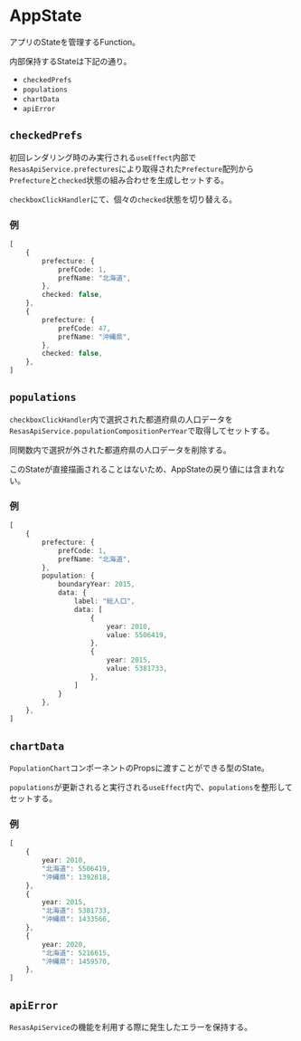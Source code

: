 # AppState

アプリのStateを管理するFunction。

内部保持するStateは下記の通り。

- `checkedPrefs`
- `populations`
- `chartData`
- `apiError`

## `checkedPrefs`

初回レンダリング時のみ実行される`useEffect`内部で`ResasApiService.prefectures`により取得された`Prefecture`配列から`Prefecture`と`checked`状態の組み合わせを生成しセットする。

`checkboxClickHandler`にて、個々の`checked`状態を切り替える。

### 例
```ts
[
    {
        prefecture: {
            prefCode: 1,
            prefName: "北海道",
        },
        checked: false,
    },
    {
        prefecture: {
            prefCode: 47,
            prefName: "沖縄県",
        },
        checked: false,
    },
]
```

## `populations`

`checkboxClickHandler`内で選択された都道府県の人口データを`ResasApiService.populationCompositionPerYear`で取得してセットする。

同関数内で選択が外された都道府県の人口データを削除する。

このStateが直接描画されることはないため、AppStateの戻り値には含まれない。

### 例
```ts
[
    {
        prefecture: {
            prefCode: 1,
            prefName: "北海道",
        },
        population: {
            boundaryYear: 2015,
            data: {
                label: "総人口",
                data: [
                    {
                        year: 2010,
                        value: 5506419,
                    },
                    {
                        year: 2015,
                        value: 5381733,
                    },
                ]
            }
        },
    },
]
```

## `chartData`

`PopulationChart`コンポーネントのPropsに渡すことができる型のState。

`populations`が更新されると実行される`useEffect`内で、`populations`を整形してセットする。

### 例
```ts
[
    {
        year: 2010,
        "北海道": 5506419,
        "沖縄県": 1392818,
    },
    {
        year: 2015,
        "北海道": 5381733,
        "沖縄県": 1433566,
    },
    {
        year: 2020,
        "北海道": 5216615,
        "沖縄県": 1459570,
    },
]
```

## `apiError`

`ResasApiService`の機能を利用する際に発生したエラーを保持する。